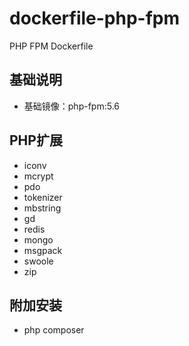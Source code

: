 # dockerfile-php-fpm
PHP FPM Dockerfile

## 基础说明

- 基础镜像：php-fpm:5.6

## PHP扩展 

- iconv 
- mcrypt
- pdo
- tokenizer 
- mbstring 
- gd 
- redis
- mongo
- msgpack 
- swoole 
- zip

## 附加安装

- php composer



